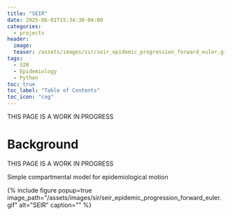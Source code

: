 ```yaml
---
title: "SEIR"
date: 2025-06-01T15:34:30-04:00
categories:
  - projects
header:
  image: 
  teaser: /assets/images/sir/seir_epidemic_progression_forward_euler.gif
tags:
  - SIR
  - Epidemiology
  - Python
toc: true
toc_label: "Table of Contents"
toc_icon: "cog"
---
```

THIS PAGE IS A WORK IN PROGRESS
# Background
THIS PAGE IS A WORK IN PROGRESS

Simple compartmental model for epidemiological motion

{% include figure popup=true image_path="/assets/images/sir/seir_epidemic_progression_forward_euler.gif" alt="SEIR" caption="" %}